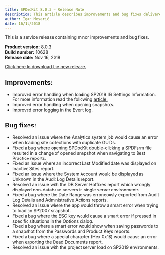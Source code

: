 ```yaml
---
title: SPDocKit 8.0.3 — Release Note
description: This article describes improvements and bug fixes delivered in SPDocKit 8.0.3
author: Igor Mesarić
date: 16/11/2018
---
```


This is a service release containing minor improvements and bug fixes. 

__Product version:__ 8.0.3  
__Build number:__   10628     
__Release date:__ Nov 16, 2018    

[Click here to download the new release.](https://www.syskit.com/products/spdockit/download/)

## Improvements:
* Improved error handling when loading SP2019 IIS Settings Information. For more information read the following [article.](#internal/troubleshooting/server-load-and-user-permissions/error-while-loading-iis-settings)
* Improved error handling when opening snapshots.
* Improved error logging in the Event log. 

## Bug fixes:
* Resolved an issue where the Analytics system job would cause an error when loading site collections with duplicate GUIDs.
* Fixed a bug where opening SPDocKit double-clicking a SPDFarm file resulted in a change of opened snapshot when navigating to Best Practice reports. 
* Fixed an issue where an incorrect Last Modified date was displayed on Inactive Sites report.
* Fixed an issue where the System Account would be displayed as Unknown in the Audit Log Details report. 
* Resolved an issue with the DB Server Hotfixes report which wrongly displayed non-database servers in single server environments. 
* Fixed a bug where the Date Range was erroneously exported from Audit Log Details and Administrative Actions reports.
* Resolved an issue where the app would throw a smart error when trying to load an SP2007 snapshot.
* Fixed a bug where the ESC key would cause a smart error if pressed in specific situations in the Options dialog. 
* Fixed a bug where a smart error would show when saving passwords to a snapshot from the Passwords and Product Keys reports.
* Fixed a bug where a special character (Hex 0x1B) would cause an error when exporting the Dead Documents report. 
* Resolved an issue with the project server load on SP2019 environments.
    